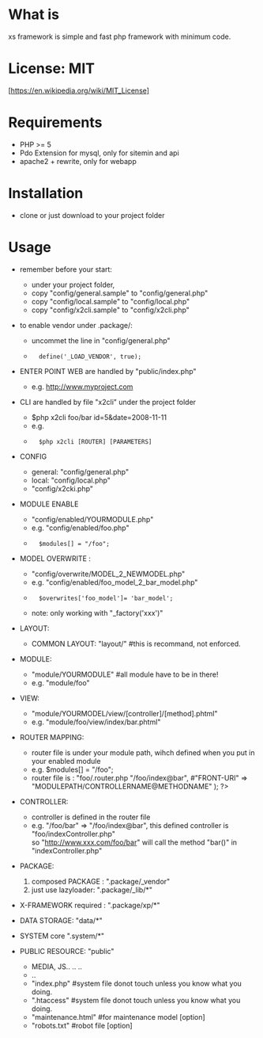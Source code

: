 What is
=======
xs framework is simple and fast php framework with minimum code. 


License: MIT 
=======================
[https://en.wikipedia.org/wiki/MIT_License]


Requirements
============

* PHP >= 5
* Pdo Extension for mysql, only for sitemin and api
* apache2 + rewrite, only for webapp

Installation
============ 
* clone or just download to your project folder

Usage
=====
* remember before your start:
	* under your project folder,
	*	copy "config/general.sample" to "config/general.php"
	*	copy "config/local.sample" to "config/local.php"
	*	copy "config/x2cli.sample" to "config/x2cli.php"
* to enable vendor under .package/:
	* uncommet the line in "config/general.php"
	*       define('_LOAD_VENDOR', true);

* ENTER POINT WEB are handled by "public/index.php"
	*	e.g. http://www.myproject.com


* CLI are handled by file "x2cli" under the project folder
	* $php x2cli foo/bar id=5\&date=2008-11-11
	* e.g. 
	*       $php x2cli [ROUTER] [PARAMETERS]

* CONFIG 
	* general: "config/general.php" 
	* local:   "config/local.php"
	*  "config/x2cki.php"

* MODULE ENABLE
	* "config/enabled/YOURMODULE.php"
	* e.g. "config/enabled/foo.php" 
	*       $modules[] = "/foo";
		

* MODEL OVERWRITE :
	* "config/overwrite/MODEL_2_NEWMODEL.php"
	* e.g. "config/enabled/foo_model_2_bar_model.php" 
    *       $overwrites['foo_model']= 'bar_model';
	* note: only working with "_factory('xxx')"  	

* LAYOUT: 
	* COMMON LAYOUT: "layout/" #this is recommand, not enforced. 

* MODULE: 
	* "module/YOURMODULE"	#all module have to be in there!
	* e.g. "module/foo"

* VIEW: 
	* "module/YOURMODEL/view/[controller]/[method].phtml"
	* e.g. "module/foo/view/index/bar.phtml"

* ROUTER MAPPING:
	* router file is under your module path, wihch defined when you put in your enabled module
	* e.g. $modules[] = "/foo";
	*	router file is : "foo/.router.php
		<?php
			$routers = array(
						"/foo/bar" => "/foo/index@bar",
						#"FRONT-URI" => "MODULEPATH/CONTROLLERNAME@METHODNAME"
					);
		?>

* CONTROLLER:
	*	controller is defined in the router file
	*	e.g. "/foo/bar" => "/foo/index@bar",
			this defined controller is "foo/indexController.php"	
			so "http://www.xxx.com/foo/bar" will call
				the method "bar()" in "indexController.php"

* PACKAGE: 
	1. composed PACKAGE : ".package/_vendor"
	2. just use lazyloader: ".package/_lib/*"

* X-FRAMEWORK required : ".package/xp/*"

* DATA STORAGE: "data/*"

* SYSTEM core ".system/*"

* PUBLIC RESOURCE: "public" 
	*	MEDIA, JS.. .. ..
	*	..
	*	"index.php"	#system file donot touch unless you know what you doing.
	*	".htaccess"	#system file donot touch unless you know what you doing.	
	*	"maintenance.html"	#for maintenance model [option]
	*	"robots.txt"	#robot file [option]
